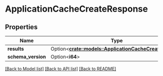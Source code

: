 # ApplicationCacheCreateResponse

## Properties

Name | Type | Description | Notes
------------ | ------------- | ------------- | -------------
**results** | Option<[**crate::models::ApplicationCacheCreateResults**](ApplicationCacheCreateResults.md)> |  | [optional]
**schema_version** | Option<**i64**> |  | [optional]

[[Back to Model list]](../README.md#documentation-for-models) [[Back to API list]](../README.md#documentation-for-api-endpoints) [[Back to README]](../README.md)



